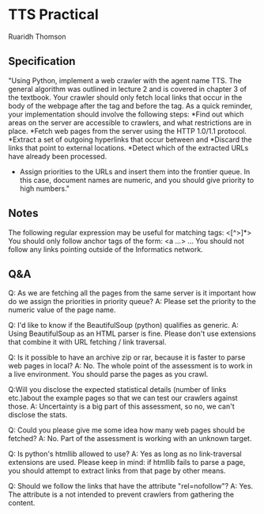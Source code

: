 # TTS Practical #
Ruaridh Thomson

## Specification ##
"Using Python, implement a web crawler with the agent name TTS. The general algorithm was outlined in lecture 2 and is covered in chapter 3 of the textbook. Your crawler should only fetch local links that occur in the body of the webpage after the <!-- CONTENT --> tag and before the <!-- /CONTENT --> tag. As a quick reminder, your implementation should involve the following steps:
*Find out which areas on the server are accessible to crawlers, and what restrictions are in place.
*Fetch web pages from the server using the HTTP 1.0/1.1 protocol.
*Extract a set of outgoing hyperlinks that occur between <!-- CONTENT --> and <!-- /CONTENT -->
*Discard the links that point to external locations.
*Detect which of the extracted URLs have already been processed.
*  Assign priorities to the URLs and insert them into the frontier queue. In this case, document names are numeric, and you should give priority to high numbers."

## Notes ##
The following regular expression may be useful for matching tags: <[^>]*>
You should only follow anchor tags of the form: <a ...> ... </a>
You should not follow any links pointing outside of the Informatics network.

## Q&A ##
Q: As we are fetching all the pages from the same server is it important how do we assign the priorities in priority queue? 
A: Please set the priority to the numeric value of the page name.

Q: I'd like to know if the BeautifulSoup (python) qualifies as generic. 
A: Using BeautifulSoup as an HTML parser is fine. Please don't use extensions that combine it with URL fetching / link traversal.

Q: Is it possible to have an archive zip or rar, because it is faster to parse web pages in local? 
A: No. The whole point of the assessment is to work in a live environment. You should parse the pages as you crawl.

Q:Will you disclose the expected statistical details (number of links etc.)about the example pages so that we can test our crawlers against those. 
A: Uncertainty is a big part of this assessment, so no, we can't disclose the stats.

Q: Could you please give me some idea how many web pages should be fetched? 
A: No. Part of the assessment is working with an unknown target.

Q: Is python's htmllib allowed to use? 
A: Yes as long as no link-traversal extensions are used. Please keep in mind: if htmllib fails to parse a page, you should attempt to extract links from that page by other means.

Q: Should we follow the links that have the attribute "rel=nofollow"? 
A: Yes. The attribute is a not intended to prevent crawlers from gathering the content.